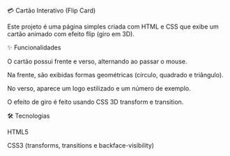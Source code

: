 💳 Cartão Interativo (Flip Card)

Este projeto é uma página simples criada com HTML e CSS que exibe um cartão animado com efeito flip (giro em 3D).

✨ Funcionalidades

O cartão possui frente e verso, alternando ao passar o mouse.

Na frente, são exibidas formas geométricas (círculo, quadrado e triângulo).

No verso, aparece um logo estilizado e um número de exemplo.

O efeito de giro é feito usando CSS 3D transform e transition.

🛠️ Tecnologias

HTML5

CSS3 (transforms, transitions e backface-visibility)
